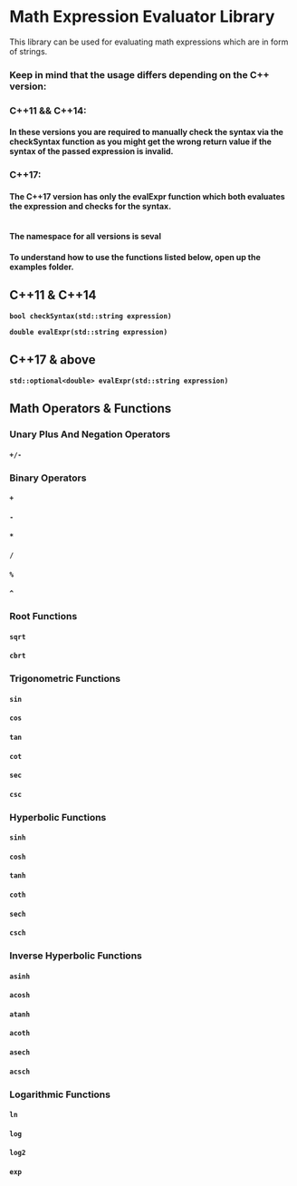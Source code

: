 # Math Expression Evaluator Library

This library can be used for evaluating math expressions which are in form of strings.

### Keep in mind that the usage differs depending on the C++ version: 
### C++11 && C++14:
#### In these versions you are required to manually check the syntax via the checkSyntax function as you might get the wrong return value if the syntax of the passed expression is invalid.
### C++17:
#### The C++17 version has only the evalExpr function which both evaluates the expression and checks for the syntax. <br><br>

#### The namespace for all versions is **seval**

#### To understand how to use the functions listed below, open up the examples folder.

## C++11 & C++14

**`bool checkSyntax(std::string expression)`**

**`double evalExpr(std::string expression)`**

## C++17 & above

**`std::optional<double> evalExpr(std::string expression)`**

## Math Operators & Functions

### Unary Plus And Negation Operators

 #### `+/-`

### Binary Operators
 
 #### `+`
 #### `-`
 #### `*`
 #### `/`
 #### `%`
 #### `^`

### Root Functions
 
 #### `sqrt`
 #### `cbrt`

### Trigonometric Functions
 
 #### `sin`
 #### `cos`
 #### `tan`
 #### `cot`
 #### `sec`
 #### `csc`

### Hyperbolic Functions
 
 #### `sinh`
 #### `cosh`
 #### `tanh`
 #### `coth`
 #### `sech`
 #### `csch`

### Inverse Hyperbolic Functions
 
 #### `asinh`
 #### `acosh`
 #### `atanh`
 #### `acoth`
 #### `asech`
 #### `acsch`

### Logarithmic Functions
 
 #### `ln`
 #### `log`
 #### `log2`
 #### `exp`
